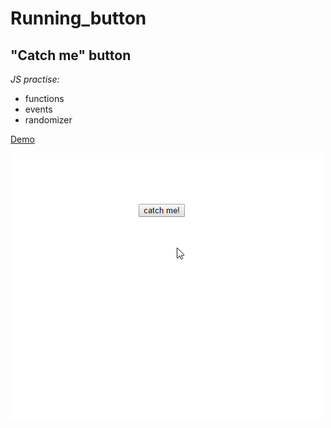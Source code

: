 # Running_button
## "Catch me" button
*JS practise:*
* functions
* events
* randomizer

[Demo](http://s.codepen.io/JennyGeryak/debug/RoZpgN)

![Alt Text](https://github.com/JennyGeryak/Running_button/blob/master/screen.png)

